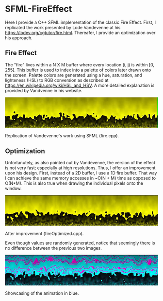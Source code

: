 # SFML-FireEffect
Here I provide a C++ SFML implementation of the classic Fire Effect. First, I replicated the work presented by Lode Vandevenne at his https://lodev.org/cgtutor/fire.html. Thereafer, I provide an optimization over his approach. 

## Fire Effect
The "fire" lives within a N X M buffer where every location (i, j) is within [0, 255]. This buffer is used to index into a palette of colors later drawn onto the screen. Palette colors are generated using a hue, saturation, and lighteness (HSL) to RGB conversion as described at https://en.wikipedia.org/wiki/HSL_and_HSV. A more detailed explanation is provided by Vandvenne in his website.  

![](fireEffect1.gif)

Replication of Vandevenne's work using SFML (fire.cpp). 

## Optimization
Unfortanutely, as also pointed out by Vandevenne, the version of the effect is not very fast; especially at high resolutions. Thus, I offer an improvement upon his design. First, instead of a 2D buffer, I use a 1D fire buffer. That way I can achieve the same memory accesses in ~O(N + M) time as opposed to O(N*M). This is also true when drawing the individual pixels onto the window. 

![](fireEffect2.gif)

After improvement (fireOptimized.cpp). 

Even though values are randomly generated, notice that seemingly there is no difference between the previous two images. 

![](fireEffect3.gif)

Showcasing of the animation in blue. 




